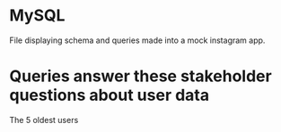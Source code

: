 # MySQL

File displaying schema and queries made into a mock instagram app. 

# Queries answer these stakeholder questions about user data

The 5 oldest users

